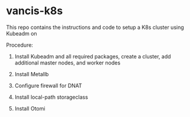 # vancis-k8s
This repo contains the instructions and code to setup a K8s cluster using Kubeadm on

Procedure:

1. Install Kubeadm and all required packages, create a cluster, add additional master nodes, and worker nodes



2. Install Metallb
3. Configure firewall for DNAT
4. Install local-path storageclass
5.  Install Otomi
